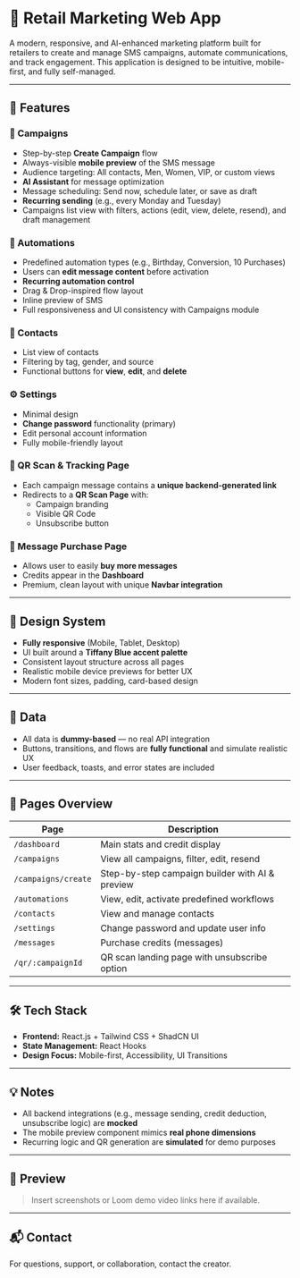 # 📲 Retail Marketing Web App

A modern, responsive, and AI-enhanced marketing platform built for retailers to create and manage SMS campaigns, automate communications, and track engagement. This application is designed to be intuitive, mobile-first, and fully self-managed.

---

## 🚀 Features

### 📨 Campaigns
- Step-by-step **Create Campaign** flow
- Always-visible **mobile preview** of the SMS message
- Audience targeting: All contacts, Men, Women, VIP, or custom views
- **AI Assistant** for message optimization
- Message scheduling: Send now, schedule later, or save as draft
- **Recurring sending** (e.g., every Monday and Tuesday)
- Campaigns list view with filters, actions (edit, view, delete, resend), and draft management

### 🔁 Automations
- Predefined automation types (e.g., Birthday, Conversion, 10 Purchases)
- Users can **edit message content** before activation
- **Recurring automation control**
- Drag & Drop-inspired flow layout
- Inline preview of SMS
- Full responsiveness and UI consistency with Campaigns module

### 📇 Contacts
- List view of contacts
- Filtering by tag, gender, and source
- Functional buttons for **view**, **edit**, and **delete**

### ⚙️ Settings
- Minimal design
- **Change password** functionality (primary)
- Edit personal account information
- Fully mobile-friendly layout

### 📱 QR Scan & Tracking Page
- Each campaign message contains a **unique backend-generated link**
- Redirects to a **QR Scan Page** with:
  - Campaign branding
  - Visible QR Code
  - Unsubscribe button

### 🛒 Message Purchase Page
- Allows user to easily **buy more messages**
- Credits appear in the **Dashboard**
- Premium, clean layout with unique **Navbar integration**

---

## 🎨 Design System

- **Fully responsive** (Mobile, Tablet, Desktop)
- UI built around a **Tiffany Blue accent palette**
- Consistent layout structure across all pages
- Realistic mobile device previews for better UX
- Modern font sizes, padding, card-based design

---

## 🧪 Data

- All data is **dummy-based** — no real API integration
- Buttons, transitions, and flows are **fully functional** and simulate realistic UX
- User feedback, toasts, and error states are included

---

## 📂 Pages Overview

| Page                | Description                                      |
|---------------------|--------------------------------------------------|
| `/dashboard`        | Main stats and credit display                    |
| `/campaigns`        | View all campaigns, filter, edit, resend         |
| `/campaigns/create` | Step-by-step campaign builder with AI & preview  |
| `/automations`      | View, edit, activate predefined workflows        |
| `/contacts`         | View and manage contacts                         |
| `/settings`         | Change password and update user info            |
| `/messages`         | Purchase credits (messages)                      |
| `/qr/:campaignId`   | QR scan landing page with unsubscribe option     |

---

## 🛠 Tech Stack

- **Frontend:** React.js + Tailwind CSS + ShadCN UI
- **State Management:** React Hooks
- **Design Focus:** Mobile-first, Accessibility, UI Transitions

---

## 💡 Notes

- All backend integrations (e.g., message sending, credit deduction, unsubscribe logic) are **mocked**
- The mobile preview component mimics **real phone dimensions**
- Recurring logic and QR generation are **simulated** for demo purposes

---

## 📸 Preview

> Insert screenshots or Loom demo video links here if available.

---

## 📬 Contact

For questions, support, or collaboration, contact the creator.

